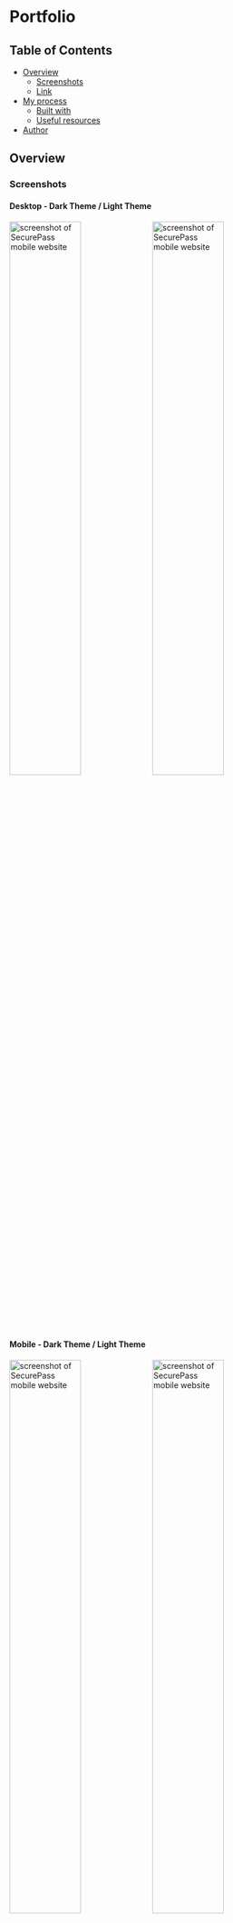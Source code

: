 # Portfolio

## Table of Contents

- [Overview](#overview)
  - [Screenshots](#screenshots)
  - [Link](#link)
- [My process](#my-process)
  - [Built with](#built-with)
  - [Useful resources](#useful-resources)
- [Author](#author)

## Overview

### Screenshots

#### Desktop - Dark Theme / Light Theme

<img src="public/screenshots/desktop/desktop-dark.png" alt="screenshot of SecurePass mobile website" width="50%" height="auto"><img src="public/screenshots/desktop/desktop-light.png" alt="screenshot of SecurePass mobile website" width="50%" height="auto">

<!-- #### Desktop Medium - Dark Theme / Light Theme

<img src="public/screenshots/desktop/desktop-md-dark.png" alt="screenshot of SecurePass mobile website" width="50%" height="auto"><img src="public/screenshots/desktop/desktop-md-light.png" alt="screenshot of SecurePass mobile website" width="50%" height="auto"> -->

#### Mobile - Dark Theme / Light Theme

<img src="public/screenshots/mobile/mobile-dark.png" alt="screenshot of SecurePass mobile website" width="50%" height="auto"><img src="public/screenshots/mobile/mobile-light.png" alt="screenshot of SecurePass mobile website" width="50%" height="auto">

#### Mobile Nav - Dark Theme / Light Theme

<img src="public/screenshots/mobile/mobile-nav-dark.png" alt="screenshot of SecurePass mobile website" width="35%" height="auto"><img src="public/screenshots/mobile/mobile-nav-light.png" alt="screenshot of SecurePass mobile website" width="35%" height="auto">

### Link

- Live Site URL: [https://bnielsen.dev](https://bnielsen.dev)

## My Process

### Built with

- [Next.js App Router](https://nextjs.org/) - React framework
- [React](https://reactjs.org/) - JS library
- [TypeScript](https://typescriptlang.org/)
- [Framer Motion](https://www.framer.com/motion/)
- [Tailwind CSS](https://tailwindcss.com/)
- [CSS Animations](https://www.w3schools.com/css/css3_animations.asp)
- [FormSpree React](https://help.formspree.io/hc/en-us/articles/360055613373-The-Formspree-React-library)
- [Font Awesome SVG Icons](https://fontawesome.com/icons)
- [Mosk Typeface - Iulian Maftei via Behance](<https://www.behance.net/gallery/33966928/Mosk-Typeface-(Free)>)
- [Google Fonts - Roboto Typeface](https://fonts.google.com/?query=roboto)
- [VS Code](https://code.visualstudio.com/) - Integrated development environment

### Useful Resources

- [Server Components - JoshComeau](https://www.joshwcomeau.com/react/server-components/)
- [Optimizing fonts in Next.js](https://nextjs.org/docs/app/building-your-application/optimizing/fonts)
- [How to create a gradient border w/ Tailwind CSS](https://www.dhairyashah.dev/posts/how-to-create-gradient-border-with-tailwind-css/)
- [Create a hook to get window width](https://github.com/vercel/next.js/discussions/14810)
- [Destructuring when passing props](https://stackoverflow.com/questions/56066740/react-props-destructuring-when-passing-to-component)
- [How to animate a mobile menu w/ Framer Motion](https://stackoverflow.com/questions/67156693/how-do-you-animate-menu-with-framer-motion-on-click/67156716#67156716)
- [How to create a custom 404 page](https://medium.com/@a.pirus/custom-loading-and-404-pages-in-next-js-13-tutorial-f864dd0f8801)
- [Add Smooth Scroll in Next.js](https://stackoverflow.com/questions/69825670/smooth-scroll-in-next-js)
- [How to Build a Tooltip Component w/ React](https://medium.com/@jsmuster/building-a-tooltip-component-with-react-2de14761e02)
- [Implementing Copy-to-Clipboard in React with Clipboard API](https://blog.logrocket.com/implementing-copy-clipboard-react-clipboard-api/)
- [How to add favicon in Next.js 13](https://stackoverflow.com/questions/75674866/adding-favicon-to-nextjs-13-beta-no-pages-folder)
- [Allow some HTML elements in markdown](https://stackoverflow.com/questions/72368493/allow-some-html-elements-in-markdown-lint-rule-md033-in-visual-studio-code)
- [Display images side-by-side in GitHub readme.md](https://stackoverflow.com/questions/24319505/how-can-one-display-images-side-by-side-in-a-github-readme-md)

## Author

- Portfolio Website - [bnielsen.dev](https://bnielsen.dev)
- LinkedIn - [/in/bnielsencodes](https://linkedin.com/in/bnielsencodes)
- Twitter - [@bnielsencodes](https://twitter.com/bnielsencodes)
